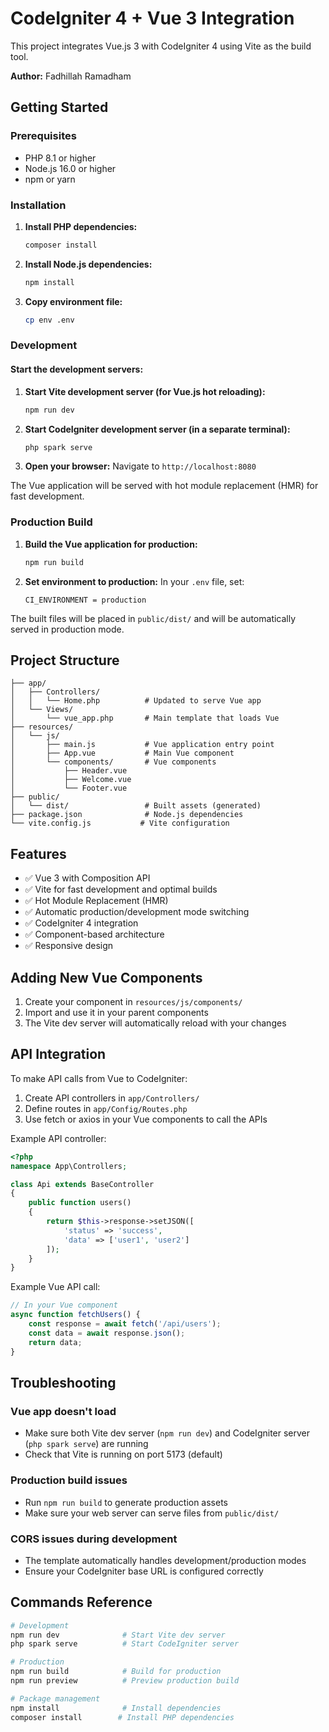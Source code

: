 # CodeIgniter 4 + Vue 3 Integration

This project integrates Vue.js 3 with CodeIgniter 4 using Vite as the build tool.

**Author:** Fadhillah Ramadham

## Getting Started

### Prerequisites

-   PHP 8.1 or higher
-   Node.js 16.0 or higher
-   npm or yarn

### Installation

1. **Install PHP dependencies:**

    ```bash
    composer install
    ```

2. **Install Node.js dependencies:**

    ```bash
    npm install
    ```

3. **Copy environment file:**
    ```bash
    cp env .env
    ```

### Development

#### Start the development servers:

1. **Start Vite development server (for Vue.js hot reloading):**

    ```bash
    npm run dev
    ```

2. **Start CodeIgniter development server (in a separate terminal):**

    ```bash
    php spark serve
    ```

3. **Open your browser:**
   Navigate to `http://localhost:8080`

The Vue application will be served with hot module replacement (HMR) for fast development.

### Production Build

1. **Build the Vue application for production:**

    ```bash
    npm run build
    ```

2. **Set environment to production:**
   In your `.env` file, set:
    ```
    CI_ENVIRONMENT = production
    ```

The built files will be placed in `public/dist/` and will be automatically served in production mode.

## Project Structure

```
├── app/
│   ├── Controllers/
│   │   └── Home.php          # Updated to serve Vue app
│   └── Views/
│       └── vue_app.php       # Main template that loads Vue
├── resources/
│   └── js/
│       ├── main.js           # Vue application entry point
│       ├── App.vue           # Main Vue component
│       └── components/       # Vue components
│           ├── Header.vue
│           ├── Welcome.vue
│           └── Footer.vue
├── public/
│   └── dist/                 # Built assets (generated)
├── package.json              # Node.js dependencies
└── vite.config.js           # Vite configuration
```

## Features

-   ✅ Vue 3 with Composition API
-   ✅ Vite for fast development and optimal builds
-   ✅ Hot Module Replacement (HMR)
-   ✅ Automatic production/development mode switching
-   ✅ CodeIgniter 4 integration
-   ✅ Component-based architecture
-   ✅ Responsive design

## Adding New Vue Components

1. Create your component in `resources/js/components/`
2. Import and use it in your parent components
3. The Vite dev server will automatically reload with your changes

## API Integration

To make API calls from Vue to CodeIgniter:

1. Create API controllers in `app/Controllers/`
2. Define routes in `app/Config/Routes.php`
3. Use fetch or axios in your Vue components to call the APIs

Example API controller:

```php
<?php
namespace App\Controllers;

class Api extends BaseController
{
    public function users()
    {
        return $this->response->setJSON([
            'status' => 'success',
            'data' => ['user1', 'user2']
        ]);
    }
}
```

Example Vue API call:

```javascript
// In your Vue component
async function fetchUsers() {
	const response = await fetch('/api/users');
	const data = await response.json();
	return data;
}
```

## Troubleshooting

### Vue app doesn't load

-   Make sure both Vite dev server (`npm run dev`) and CodeIgniter server (`php spark serve`) are running
-   Check that Vite is running on port 5173 (default)

### Production build issues

-   Run `npm run build` to generate production assets
-   Make sure your web server can serve files from `public/dist/`

### CORS issues during development

-   The template automatically handles development/production modes
-   Ensure your CodeIgniter base URL is configured correctly

## Commands Reference

```bash
# Development
npm run dev              # Start Vite dev server
php spark serve          # Start CodeIgniter server

# Production
npm run build            # Build for production
npm run preview          # Preview production build

# Package management
npm install              # Install dependencies
composer install        # Install PHP dependencies
```
